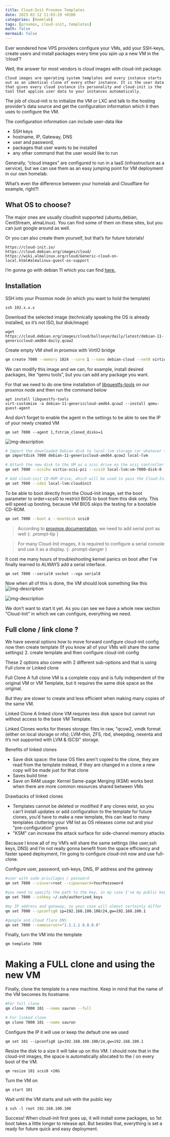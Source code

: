 ```yaml
---
title: Cloud-Init Proxmox Templates
date: 2023-02-12 11:03:29 +0100
categories: [Homelab]
tags: [proxmox, cloud-init, templates]
math: false
mermaid: false
---
```


Ever wondered how VPS providers configure your VMs, add your SSH-keys, create users and install packages every time you spin up a new VM in the ‘cloud’?

Well, the answer for most vendors is cloud images with cloud-init package.

```
Cloud images are operating system templates and every instance starts out as an identical clone of every other instance. It is the user data that gives every cloud instance its personality and cloud-init is the tool that applies user data to your instances automatically.
```

The job of cloud-init is to initialize the VM or LXC and talk to the hosting provider’s data source and get the configuration information which it then uses to configure the VM.

The configuration information can include user-data like
* SSH keys
* hostname, IP, Gateway, DNS
* user and password,
* packages that user wants to be installed
* any other command that the user would like to run

Generally, “cloud images” are configured to run in a IaaS (infrastructure as a service), but we can use them as an easy jumping point for VM deployment in our own homelab.

What’s even the difference between your homelab and Cloudflare for example, right?!

## What OS to choose?
The major ones are usually cloudInit supported (ubuntu,debian, CentStream, almaLinux). You can find some of them on these sites, but you can just google around as well.

Or you can also create them yourself, but that’s for future tutorials!
```
https://cloud-init.io/
https://cloud.debian.org/images/cloud/
https://wiki.almalinux.org/cloud/Generic-cloud-on-local.html#almalinux-guest-os-support
```

I’m gonna go with debian 11 which you can find [here.](https://cloud.debian.org/images/cloud/)

## Installation

SSH into your Proxmox node (in which you want to hold the template)

```
ssh 192.x.x.x
```

Download the selected image (technically speaking the OS is already installed, so it’s not ISO, but disk/image)
```
wget https://cloud.debian.org/images/cloud/bullseye/daily/latest/debian-11-genericcloud-amd64-daily.qcow2
```

Create empty VM shell in proxmox with VirtIO bridge
```bash
qm create 7000 --memory 1024 --core 1 --name debian-cloud --net0 virtio,bridge=vmbr0
```

We can modify this image and we can, for example, install desired packages, like “qemu tools”, but you can add any package you want.

For that we need to do one time installation of [libguestfs-tools](https://www.libguestfs.org/) on our proxmox node and then run the command below

```
apt install libguestfs-tools
virt-customize -a debian-11-genericcloud-amd64.qcow2 --install qemu-guest-agent
```

And don’t forget to enable the agent in the settings to be able to see the IP of your newly created VM
```
qm set 7000 --agent 1,fstrim_cloned_disks=1
```
![img-description](/assets/img/posts/2023-02-12-Cloud-Init-Proxmox-Templates.md/image-1.png)

```bash
# Import the downloaded Debian disk to local-lvm storage (or whatever the storage are you using on proxmox)
qm importdisk 7000 debian-11-genericcloud-amd64.qcow2 local-lvm

# Attach the new disk to the VM as a scsi drive on the scsi controller
qm set 7000 --scsihw virtio-scsi-pci --scsi0 local-lvm:vm-7000-disk-0

# Add cloud-init CD-ROM drive, which will be used to pass the Cloud-Init data to the VM.
qm set 7000 --ide2 local-lvm:cloudinit
```

To be able to boot directly from the Cloud-Init image, set the boot parameter to order=scsi0 to restrict BIOS to boot from this disk only. This will speed up booting, because VM BIOS skips the testing for a bootable CD-ROM.

```bash
qm set 7000 --boot c --bootdisk scsi0
```

> According to [proxmox documentation](https://pve.proxmox.com/wiki/Cloud-Init_Support
), we need to add serial port as well
{: .prompt-tip }


> For many Cloud-Init images, it is required to configure a serial console and use it as a display. 
{: .prompt-danger }

It cost me many hours of troubleshooting kernel panics on boot after I've finally learned to ALWAYS add a serial interface.


```
qm set 7000 --serial0 socket --vga serial0
```

Now when all of this is done, the VM should look something like this
![img-description](/assets/img/posts/2023-02-12-Cloud-Init-Proxmox-Templates.md/image-3.png)


![img-description](/assets/img/posts/2023-02-12-Cloud-Init-Proxmox-Templates.md/image-4.png)

We don’t want to start it yet. As you can see we have a whole new section “Cloud-Init” in which we can configure, everything we need.

## Full clone / link clone ?
We have several options how to move forward
configure cloud-init config now then create template (If you know all of your VMs will share the same settings)
2. create template and then configure cloud-init config

These 2 options also come with 2 different sub-options and that is using Full clone or Linked clone

Full Clone
A full clone VM is a complete copy and is fully independent of the original VM or VM Template, but it requires the same disk space as the original.

But they are slower to create and less efficient when making many copies of the same VM.

Linked Clone
A linked clone VM requires less disk space but cannot run without access to the base VM Template.

Linked Clones works for theses storage: files in raw, "qcow2, vmdk format (either on local storage or nfs); LVM-thin, ZFS, rbd, sheepdog, nexenta and It’s not supported with LVM & ISCSI" storage.


Benefits of linked clones
* Save disk space: the base OS files aren’t copied to the clone, they are read from the template instead, if they are changed in a clone a new copy will be made just for that clone
* Saves build time
* Save on RAM usage: Kernel Same-page Merging (KSM) works best when there are more common resources shared between VMs

Drawbacks of linked clones
* Templates cannot be deleted or modified if any clones exist, so you can’t install updates or add configuration to the template for future clones, you’d have to make a new template, this can lead to many templates cluttering your VM list as OS releases come out and your "pre-configuration" grows
* "KSM" can increase the attack surface for side-channel memory attacks

Because I know all of my VM’s will share the same settings (like user,ssh keys, DNS) and I’m not really gonna benefit from the space efficiency and faster speed deployment, I’m going to configure cloud-init now and use full-clone.

Configure user, password, ssh-keys, DNS, IP address and the gateway

```bash
#user with sudo privilages / password
qm set 7000 --ciuser=root --cipassword=YourPassoword

#you need to specify the path to the key, in my case I've my public key already in authorized_keys file on the proxmox node so I can use that, but your case may differ
qm set 7000 --sshkey ~/.ssh/authorized_keys

#my IP address and gateway, so your case will almost certainly differ
qm set 7000 --ipconfig0 ip=192.168.100.100/24,gw=192.168.100.1

#google and cloud flare DNS 
qm set 7000 --nameserver="1.1.1.1 8.8.8.8" 
```

Finally, turn the VM into the template
```
qm template 7000
```

# Making a FULL clone and using the new VM
Finally, clone the template to a new machine. Keep in mind that the name of the VM becomes its hostname.

```bash
#For full clone
qm clone 7000 101 --name sauron --full

# For linked clone
qm clone 7000 101 --name sauron
```

Configure the IP it will use or keep the default one we used
```
qm set 101 --ipconfig0 ip=192.168.100.100/24,gw=192.168.100.1
```

Resize the disk to a size it will take up on this VM. I should note that in the cloud-init images, the space is automatically allocated to the / on every boot of the VM.
```
qm resize 101 scsi0 +20G
```

Turn the VM on
```
qm start 101
```

Wait until the VM starts and ssh with the public key
```
$ ssh -l root 192.168.100.100
```

Success! When cloud-init first goes up, it will install some packages, so 1st boot takes a little longer to release apt. But besides that, everything is set a ready for future quick and easy deployment.





